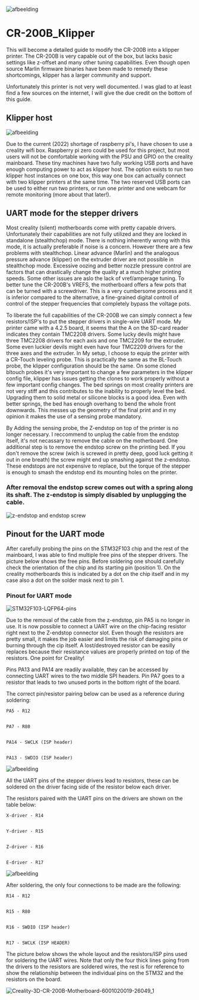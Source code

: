 ![afbeelding](https://user-images.githubusercontent.com/20616914/158082022-752270ed-cef6-4291-854c-35b0ab6ffe26.png)


# CR-200B_Klipper

This will become a detailed guide to modify the CR-200B into a klipper printer. The CR-200B is very capable out of the box, but lacks basic settings like z-offset and many other tuning capabilities. Even though open source Marlin firmware binaries have been made to remedy these shortcomings, klipper has a larger community and support.

Unfortunately this printer is not very well documented. I was glad to at least find a few sources on the internet, I will give the due credit on the bottom of this guide.

## Klipper host

![afbeelding](https://user-images.githubusercontent.com/20616914/158082090-cadaf019-1a10-4462-b8a8-d2cb9f7c9cbc.png)


Due to the current (2022) shortage of raspberry pi's, I have chosen to use a creality wifi box. Raspberry pi zero could be used for this project, but most users will not be comfortable working with the PSU and GPIO on the creality mainboard.  These tiny machines have two fully working USB ports and have enough computing power to act as klipper host. The option exists to run two klipper host instances on one box, this way one box can actually connect with two klipper printers at the same time. The two reserved USB ports can be used to either run two printers, or run one printer and one webcam for remote monitoring (more about that later!).


## UART mode for the stepper drivers

Most creality (silent) motherboards come with pretty capable drivers. Unfortunately their capabilities are not fully utilized and they are locked in standalone (stealthchop) mode. There is nothing inherently wrong with this mode, it is actually preferable if noise is a concern. However there are a few problems with stealthchop. Linear advance (Marlin) and the analogous pressure advance (klipper) on the extruder driver are not possible in stealthchop mode. Excessive oozing and better nozzle pressure control are factors that can drastically change the quality at a much higher printing speeds. Some other issues are aslo the lack of vref/amperage tuning. To better tune the CR-200B's VREFS, the motherboard offers a few pots that can be turned with a screwdriver. This is a very cumbersome process and it is inferior compared to the alternative, a fine-grained digital controll of control of the stepper frequencies that completely bypass the voltage pots.

To liberate the full capabilities of the CR-200B we can simply connect a few resistors/ISP's to put the stepper drivers in single-wire UART mode.
My printer came with a 4.2.5 board, it seems that the A on the SD-card reader indicates they contain TMC2208 drivers. Some lucky devils might have three TMC2208 drivers for each axis and one TMC2209 for the extruder. Some even luckier devils might even have four TMC2209 drivers for the three axes and the extruder. In My setup, I choose to equip the printer with a CR-Touch leveling probe. This is practically the same as the BL-Touch probe, the klipper configuration should be the same. On some cloned bltouch probes it's very important to change a few parameters in the klipper config file, klipper has issues getting the clones to work properly without a few important config changes. The bed springs on most creality printers are not very stiff and this contributes to the inability to properly level the bed. Upgrading them to solid metal or silicone blocks is a good idea. Even with better springs, the bed has enough overhang to bend the whole front downwards. This messes up the geometry of the final print and in my opinion it makes the use of a sensing probe mandatory.

By Adding the sensing probe, the Z-endstop on top of the printer is no longer necessary. I reccommend to unplug the cable from the endstop itself, it's not necassary to remove the cable on the motherboard. One additional step is to remove the endstop screw on the printing bed. If you don't remove the screw (wich is screwed in pretty deep, good luck getting it out in one breath) the screw might end up smashing against the z-endstop. These endstops are not expensive to replace, but the torque of the stepper is enough to smash the endstop end its mounting holes on the printer.

### After removal the endstop screw comes out with a spring along its shaft. The z-endstop is simply disabled by unplugging the cable.
![z-endstop and endstop screw](https://user-images.githubusercontent.com/20616914/161829822-e1d0537e-df85-47f6-b7ab-90986407f791.jpg)

## Pinout for the UART mode

After carefully probing the pins on the STM32F103 chip and the rest of the mainboard, I was able to find multiple free pins of the stepper drivers.
The picture below shows the free pins. Before soldering one should carefully check the orientation of the chip and its starting pin (position 1). On the creality motherboards this is indicated by a dot on the chip itself and in my case also a dot on the solder mask next to pin 1. 

### Pinout for UART mode
![STM32F103-LQFP64-pins](https://user-images.githubusercontent.com/20616914/161830997-ddd43968-76f7-4991-9dc7-55eb1e67ffde.png)

Due to the removal of the cable from the z-endstop, pin PA5 is no longer in use. It is now possible to connect a UART wire on the chip-facing resistor right next to the Z-endstop connector slot. Even though the resistors are pretty small, it makes the job easier and limits the risk of damaging pins or burning through the cip itself. A lost/destroyed resistor can be easilly replaces because their resistance values are properly printed on top of the resistors. One point for Creality!

Pins PA13 and PA14 are readily available, they can be accessed by connecting UART wires to the two middle SPI headers. Pin PA7 goes to a resistor that leads to two unused ports in the bottom right of the board.

The correct pin/resistor pairing below can be used as a reference during soldering:

```
PA5 - R12


PA7 - R80


PA14 - SWCLK (ISP header)


PA13 - SWDIO (ISP header)
```
![afbeelding](https://user-images.githubusercontent.com/20616914/161874765-587a6409-38d7-424e-95ea-aece1605b703.png)



All the UART pins of the stepper drivers lead to resistors, these can be soldered on the driver facing side of the resistor below each driver.

The resistors paired with the UART pins on the drivers are shown on the table below:

```
X-driver - R14


Y-driver - R15


Z-driver - R16


E-driver - R17
```
![afbeelding](https://user-images.githubusercontent.com/20616914/161874573-c10fd789-f07f-4d8d-8eff-fb9a815f84a1.png)


After soldering, the only four connections to be made are the following:

```
R14 - R12


R15 - R80


R16 - SWDIO (ISP header)


R17 - SWCLK (ISP HEADER)
```

The picture below shows the whole layout and the resistors/ISP pins used for soldering the UART wires.
Note that only the four thick lines going from the drivers to the resistors are soldered wires, the rest is for reference to show
the relationship between the individual pins on the STM32 and the resistors on the board.



![Creality-3D-CR-200B-Motherboard-6001020019-26049_1](https://user-images.githubusercontent.com/20616914/161874233-f77bd095-7d7e-4e15-824a-678be619125f.png)

